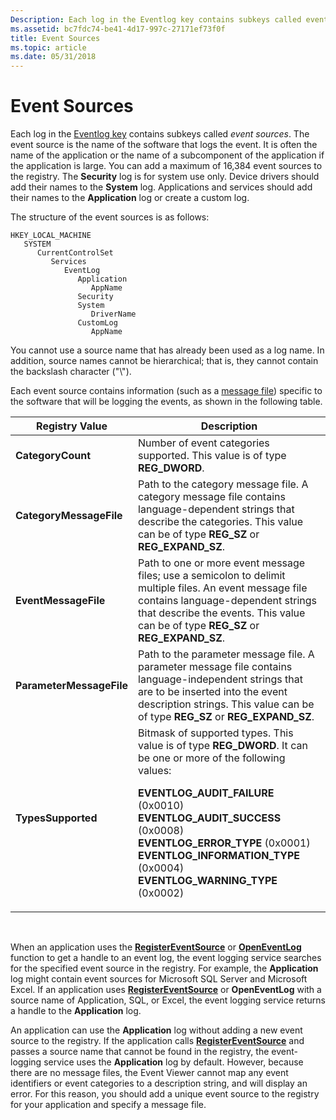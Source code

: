 ```yaml
---
Description: Each log in the Eventlog key contains subkeys called event sources. The event source is the name of the software that logs the event.
ms.assetid: bc7fdc74-be41-4d17-997c-27171ef73f0f
title: Event Sources
ms.topic: article
ms.date: 05/31/2018
---
```


# Event Sources

Each log in the [Eventlog key](eventlog-key.md) contains subkeys called *event sources*. The event source is the name of the software that logs the event. It is often the name of the application or the name of a subcomponent of the application if the application is large. You can add a maximum of 16,384 event sources to the registry. The **Security** log is for system use only. Device drivers should add their names to the **System** log. Applications and services should add their names to the **Application** log or create a custom log.

The structure of the event sources is as follows:

```
HKEY_LOCAL_MACHINE
   SYSTEM
      CurrentControlSet
         Services
            EventLog
               Application
                  AppName
               Security
               System
                  DriverName
               CustomLog
                  AppName
```

You cannot use a source name that has already been used as a log name. In addition, source names cannot be hierarchical; that is, they cannot contain the backslash character ("\\").

Each event source contains information (such as a [message file](message-files.md)) specific to the software that will be logging the events, as shown in the following table.



<table>
<thead>
<tr class="header">
<th>Registry Value</th>
<th>Description</th>
</tr>
</thead>
<tbody>
<tr class="odd">
<td><strong>CategoryCount</strong></td>
<td>Number of event categories supported. This value is of type <strong>REG_DWORD</strong>.</td>
</tr>
<tr class="even">
<td><strong>CategoryMessageFile</strong></td>
<td>Path to the category message file. A category message file contains language-dependent strings that describe the categories. This value can be of type <strong>REG_SZ</strong> or <strong>REG_EXPAND_SZ</strong>.</td>
</tr>
<tr class="odd">
<td><strong>EventMessageFile</strong></td>
<td>Path to one or more event message files; use a semicolon to delimit multiple files. An event message file contains language-dependent strings that describe the events. This value can be of type <strong>REG_SZ</strong> or <strong>REG_EXPAND_SZ</strong>.</td>
</tr>
<tr class="even">
<td><strong>ParameterMessageFile</strong></td>
<td>Path to the parameter message file. A parameter message file contains language-independent strings that are to be inserted into the event description strings. This value can be of type <strong>REG_SZ</strong> or <strong>REG_EXPAND_SZ</strong>.</td>
</tr>
<tr class="odd">
<td><strong>TypesSupported</strong></td>
<td>Bitmask of supported types. This value is of type <strong>REG_DWORD</strong>. It can be one or more of the following values: <dl> <strong>EVENTLOG_AUDIT_FAILURE</strong> (0x0010)<br />
<strong>EVENTLOG_AUDIT_SUCCESS</strong> (0x0008)<br />
<strong>EVENTLOG_ERROR_TYPE</strong> (0x0001)<br />
<strong>EVENTLOG_INFORMATION_TYPE</strong> (0x0004)<br />
<strong>EVENTLOG_WARNING_TYPE</strong> (0x0002)<br />
</dl></td>
</tr>
</tbody>
</table>



 

When an application uses the [**RegisterEventSource**](/windows/desktop/api/Winbase/nf-winbase-registereventsourcea) or [**OpenEventLog**](/windows/desktop/api/Winbase/nf-winbase-openeventloga) function to get a handle to an event log, the event logging service searches for the specified event source in the registry. For example, the **Application** log might contain event sources for Microsoft SQL Server and Microsoft Excel. If an application uses [**RegisterEventSource**](/windows/desktop/api/Winbase/nf-winbase-registereventsourcea) or **OpenEventLog** with a source name of Application, SQL, or Excel, the event logging service returns a handle to the **Application** log.

An application can use the **Application** log without adding a new event source to the registry. If the application calls [**RegisterEventSource**](/windows/desktop/api/Winbase/nf-winbase-registereventsourcea) and passes a source name that cannot be found in the registry, the event-logging service uses the **Application** log by default. However, because there are no message files, the Event Viewer cannot map any event identifiers or event categories to a description string, and will display an error. For this reason, you should add a unique event source to the registry for your application and specify a message file.

 

 



